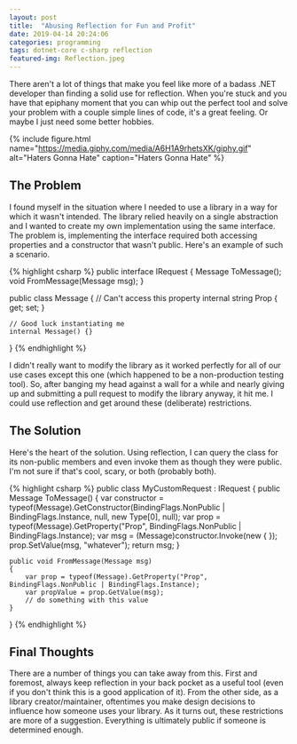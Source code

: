```yaml
---
layout: post
title:  "Abusing Reflection for Fun and Profit"
date: 2019-04-14 20:24:06
categories: programming
tags: dotnet-core c-sharp reflection
featured-img: Reflection.jpeg
---
```

There aren't a lot of things that make you feel like more of a badass .NET developer than finding a solid use for reflection. When you're stuck and you have that epiphany moment that you can whip out the perfect tool and solve your problem with a couple simple lines of code, it's a great feeling. Or maybe I just need some better hobbies.

<!-- more -->

{% include figure.html name="https://media.giphy.com/media/A6H1A9rhetsXK/giphy.gif" alt="Haters Gonna Hate" caption="Haters Gonna Hate" %}

## The Problem

I found myself in the situation where I needed to use a library in a way for which it wasn't intended. The library relied heavily on a single abstraction and I wanted to create my own implementation using the same interface. The problem is, implementing the interface required both accessing properties and a constructor that wasn't public. Here's an example of such a scenario.

{% highlight csharp %}
public interface IRequest
{
    Message ToMessage();
    void FromMessage(Message msg);
}

public class Message
{
    // Can't access this property
    internal string Prop { get; set; }

    // Good luck instantiating me
    internal Message() {}
}
{% endhighlight %}

I didn't really want to modify the library as it worked perfectly for all of our use cases except this one (which happened to be a non-production testing tool). So, after banging my head against a wall for a while and nearly giving up and submitting a pull request to modify the library anyway, it hit me. I could use reflection and get around these (deliberate) restrictions.

## The Solution

Here's the heart of the solution. Using reflection, I can query the class for its non-public members and even invoke them as though they were public. I'm not sure if that's cool, scary, or both (probably both).

{% highlight csharp %}
public class MyCustomRequest : IRequest
{
    public Message ToMessage()
    {
        var constructor = typeof(Message).GetConstructor(BindingFlags.NonPublic | BindingFlags.Instance,
            null, new Type[0], null);
        var prop = typeof(Message).GetProperty("Prop", BindingFlags.NonPublic | BindingFlags.Instance);
        var msg = (Message)constructor.Invoke(new { });
        prop.SetValue(msg, "whatever");
        return msg;
    }

    public void FromMessage(Message msg)
    {
        var prop = typeof(Message).GetProperty("Prop", BindingFlags.NonPublic | BindingFlags.Instance);
        var propValue = prop.GetValue(msg);
        // do something with this value
    }
}
{% endhighlight %}

## Final Thoughts

There are a number of things you can take away from this. First and foremost, always keep reflection in your back pocket as a useful tool (even if you don't think this is a good application of it). From the other side, as a library creator/maintainer, oftentimes you make design decisions to influence how someone uses your library. As it turns out, these restrictions are more of a suggestion. Everything is ultimately public if someone is determined enough.